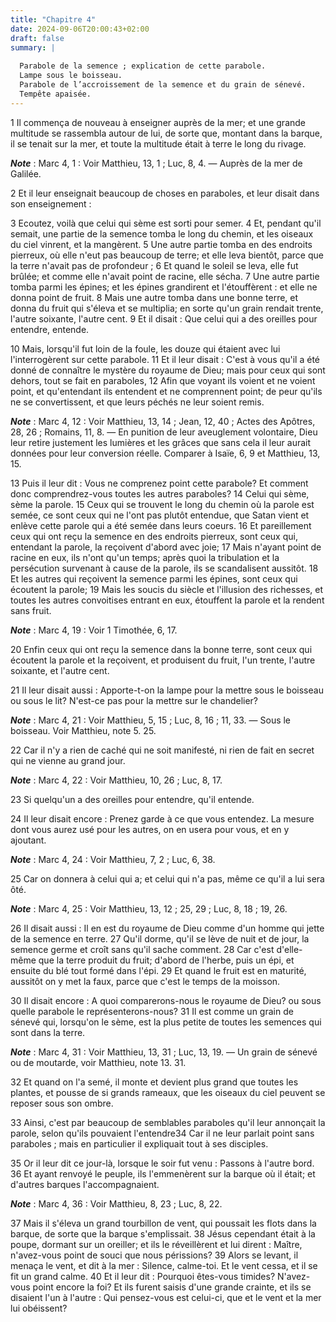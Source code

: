 ```yaml
---
title: "Chapitre 4"
date: 2024-09-06T20:00:43+02:00
draft: false
summary: |
  
  Parabole de la semence ; explication de cette parabole.
  Lampe sous le boisseau.
  Parabole de l’accroissement de la semence et du grain de sénevé.
  Tempête apaisée.
---
```



1 Il commença de nouveau à enseigner auprès de la mer; et une grande multitude se rassembla autour de lui, de sorte que, montant dans la barque, il se tenait sur la mer, et toute la multitude était à terre le long du rivage.

***Note*** :  Marc 4, 1 : Voir Matthieu, 13, 1 ; Luc, 8, 4. ― Auprès de la mer de Galilée.

2 Et il leur enseignait beaucoup de choses en paraboles, et leur disait dans son enseignement :


3 Ecoutez, voilà que celui qui sème est sorti pour semer. 4 Et, pendant qu'il semait, une partie de la semence tomba le long du chemin, et les oiseaux du ciel vinrent, et la mangèrent. 5 Une autre partie tomba en des endroits pierreux, où elle n'eut pas beaucoup de terre; et elle leva bientôt, parce que la terre n'avait pas de profondeur ; 6 Et quand le soleil se leva, elle fut brûlée; et comme elle n'avait point de racine, elle sécha. 7 Une autre partie tomba parmi les épines; et les épines grandirent et l'étouffèrent : et elle ne donna point de fruit. 8 Mais une autre tomba dans une bonne terre, et donna du fruit qui s'éleva et se multiplia; en sorte qu'un grain rendait trente, l'autre soixante, l'autre cent. 9 Et il disait : Que celui qui a des oreilles pour entendre, entende.


10 Mais, lorsqu'il fut loin de la foule, les douze qui étaient avec lui l'interrogèrent sur cette parabole. 11 Et il leur disait : C'est à vous qu'il a été donné de connaître le mystère du royaume de Dieu; mais pour ceux qui sont dehors, tout se fait en paraboles, 12 Afin que voyant ils voient et ne voient point, et qu'entendant ils entendent et ne comprennent point; de peur qu'ils ne se convertissent, et que leurs péchés ne leur soient remis.

***Note*** :  Marc 4, 12 : Voir Matthieu, 13, 14 ; Jean, 12, 40 ; Actes des Apôtres, 28, 26 ; Romains, 11, 8. ― En punition de leur aveuglement volontaire, Dieu leur retire justement les lumières et les grâces que sans cela il leur aurait données pour leur conversion réelle. Comparer à Isaïe, 6, 9 et Matthieu, 13, 15.

13 Puis il leur dit : Vous ne comprenez point cette parabole? Et comment donc comprendrez-vous toutes les autres paraboles? 14 Celui qui sème, sème la parole. 15 Ceux qui se trouvent le long du chemin où la parole est semée, ce sont ceux qui ne l'ont pas plutôt entendue, que Satan vient et enlève cette parole qui a été semée dans leurs coeurs. 16 Et pareillement ceux qui ont reçu la semence en des endroits pierreux, sont ceux qui, entendant la parole, la reçoivent d'abord avec joie; 17 Mais n'ayant point de racine en eux, ils n'ont qu'un temps; après quoi la tribulation et la persécution survenant à cause de la parole, ils se scandalisent aussitôt. 18 Et les autres qui reçoivent la semence parmi les épines, sont ceux qui écoutent la parole; 19 Mais les soucis du siècle et l'illusion des richesses, et toutes les autres convoitises entrant en eux, étouffent la parole et la rendent sans fruit.

***Note*** :  Marc 4, 19 : Voir 1 Timothée, 6, 17.

20 Enfin ceux qui ont reçu la semence dans la bonne terre, sont ceux qui écoutent la parole et la reçoivent, et produisent du fruit, l'un trente, l'autre soixante, et l'autre cent.


21 Il leur disait aussi : Apporte-t-on la lampe pour la mettre sous le boisseau ou sous le lit? N'est-ce pas pour la mettre sur le chandelier?

***Note*** :  Marc 4, 21 : Voir Matthieu, 5, 15 ; Luc, 8, 16 ; 11, 33. ― Sous le boisseau. Voir Matthieu, note 5. 25.

22 Car il n'y a rien de caché qui ne soit manifesté, ni rien de fait en secret qui ne vienne au grand jour.

***Note*** :  Marc 4, 22 : Voir Matthieu, 10, 26 ; Luc, 8, 17.

23 Si quelqu'un a des oreilles pour entendre, qu'il entende.


24 Il leur disait encore : Prenez garde à ce que vous entendez. La mesure dont vous aurez usé pour les autres, on en usera pour vous, et en y ajoutant.

***Note*** :  Marc 4, 24 : Voir Matthieu, 7, 2 ; Luc, 6, 38.

25 Car on donnera à celui qui a; et celui qui n'a pas, même ce qu'il a lui sera ôté.

***Note*** :  Marc 4, 25 : Voir Matthieu, 13, 12 ; 25, 29 ; Luc, 8, 18 ; 19, 26.


26 Il disait aussi : Il en est du royaume de Dieu comme d'un homme qui jette de la semence en terre. 27 Qu'il dorme, qu'il se lève de nuit et de jour, la semence germe et croît sans qu'il sache comment. 28 Car c'est d'elle-même que la terre produit du fruit; d'abord de l'herbe, puis un épi, et ensuite du blé tout formé dans l'épi. 29 Et quand le fruit est en maturité, aussitôt on y met la faux, parce que c'est le temps de la moisson.


30 Il disait encore : A quoi comparerons-nous le royaume de Dieu? ou sous quelle parabole le représenterons-nous? 31 Il est comme un grain de sénevé qui, lorsqu'on le sème, est la plus petite de toutes les semences qui sont dans la terre.

***Note*** :  Marc 4, 31 : Voir Matthieu, 13, 31 ; Luc, 13, 19. ― Un grain de sénevé ou de moutarde, voir Matthieu, note 13. 31.

32 Et quand on l'a semé, il monte et devient plus grand que toutes les plantes, et pousse de si grands rameaux, que les oiseaux du ciel peuvent se reposer sous son ombre.


33 Ainsi, c'est par beaucoup de semblables paraboles qu'il leur annonçait la parole, selon qu'ils pouvaient l'entendre34 Car il ne leur parlait point sans paraboles ; mais en particulier il expliquait tout à ses disciples.


35 Or il leur dit ce jour-là, lorsque le soir fut venu : Passons à l'autre bord. 36 Et ayant renvoyé le peuple, ils l'emmenèrent sur la barque où il était; et d'autres barques l'accompagnaient.

***Note*** :  Marc 4, 36 : Voir Matthieu, 8, 23 ; Luc, 8, 22.

37 Mais il s'éleva un grand tourbillon de vent, qui poussait les flots dans la barque, de sorte que la barque s'emplissait. 38 Jésus cependant était à la poupe, dormant sur un oreiller; et ils le réveillèrent et lui dirent : Maître, n'avez-vous point de souci que nous périssions? 39 Alors se levant, il menaça le vent, et dit à la mer : Silence, calme-toi. Et le vent cessa, et il se fit un grand calme. 40 Et il leur dit : Pourquoi êtes-vous timides? N'avez-vous point encore la foi? Et ils furent saisis d'une grande crainte, et ils se disaient l'un à l'autre : Qui pensez-vous est celui-ci, que et le vent et la mer lui obéissent?

